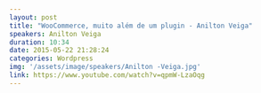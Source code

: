```yaml
---
layout: post
title: "WooCommerce, muito além de um plugin - Anilton Veiga"
speakers: Anilton Veiga
duration: 10:34
date: 2015-05-22 21:28:24
categories: Wordpress
img: '/assets/image/speakers/Anilton -Veiga.jpg'
link: https://www.youtube.com/watch?v=qpmW-LzaOqg
---
```

